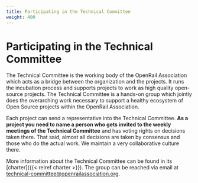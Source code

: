 ```yaml
---
title: Participating in the Technical Committee
weight: 400
---
```

# Participating in the Technical Committee

The Technical Committee is the working body of the OpenRail Association which acts as a bridge between the organization and the projects. It runs the incubation process and supports projects to work as high quality open-source projects. The Technical Committee is a hands-on group which jointly does the overarching work necessary to support a healthy ecosystem of Open Source projects within the OpenRail Association.

Each project can send a representative into the Technical Committee. **As a project you need to name a person who gets invited to the weekly meetings of the Technical Committee** and has voting rights on decisions taken there. That said, almost all decisions are taken by consensus and those who do the actual work. We maintain a very collaborative culture there.

More information about the Technical Committee can be found in its [charter]({{< relref charter >}}). The group can be reached via email at technical-committee@openrailassociation.org.
